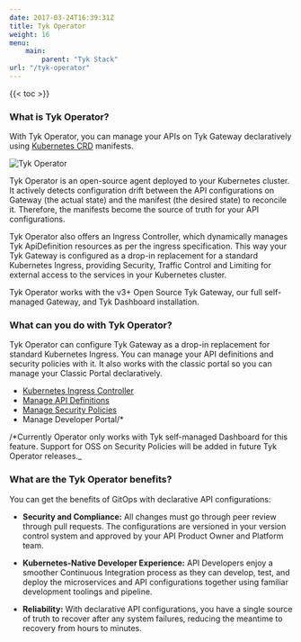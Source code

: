 ```yaml
---
date: 2017-03-24T16:39:31Z
title: Tyk Operator
weight: 16
menu:
    main:
        parent: "Tyk Stack"
url: "/tyk-operator" 
---
```


{{< toc >}}

### What is Tyk Operator?
With Tyk Operator, you can manage your APIs on Tyk Gateway declaratively using [Kubernetes CRD](https://kubernetes.io/docs/concepts/extend-kubernetes/api-extension/custom-resources/)  manifests.


![Tyk Operator](/docs/img/2.10/tyk_operator2.png)

Tyk Operator is an open-source agent deployed to your Kubernetes cluster. It actively detects configuration drift between the API configurations on Gateway (the actual state) and the manifest (the desired state) to reconcile it. Therefore, the manifests become the source of truth for your API configurations.

Tyk Operator also offers an Ingress Controller, which dynamically manages Tyk ApiDefinition resources as per the ingress specification. This way your Tyk Gateway is configured as a drop-in replacement for a standard Kubernetes Ingress, providing Security, Traffic Control and Limiting for external access to the services in your Kubernetes cluster.

Tyk Operator works with the v3+ Open Source Tyk Gateway, our full self-managed Gateway, and Tyk Dashboard installation.

### What can you do with Tyk Operator?
Tyk Operator can configure Tyk Gateway as a drop-in replacement for standard Kubernetes Ingress. You can manage your API definitions and security policies with it. It also works with the classic portal so you can manage your Classic Portal declaratively.


- [Kubernetes Ingress Controller](https://github.com/TykTechnologies/tyk-operator/blob/master/docs/ingress.md)
- [Manage API Definitions](https://github.com/TykTechnologies/tyk-operator/blob/master/docs/api_definitions.md)
- [Manage Security Policies](https://github.com/TykTechnologies/tyk-operator/blob/master/docs/policies.md)
- Manage Developer Portal/*

/*Currently Operator only works with Tyk self-managed Dashboard for this feature. Support for OSS on Security Policies will be added in future Tyk Operator releases._

### What are the Tyk Operator benefits?

You can get the benefits of GitOps with declarative API configurations:

- **Security and Compliance:** All changes must go through peer review through pull requests. The configurations are versioned in your version control system and approved by your API Product Owner and Platform team.
- **Kubernetes-Native Developer Experience:** API Developers enjoy a smoother Continuous Integration process as they can develop, test, and deploy the microservices and API configurations together using familiar development toolings and pipeline.

- **Reliability:** With declarative API configurations, you have a single source of truth to recover after any system failures, reducing the meantime to recovery from hours to minutes.
